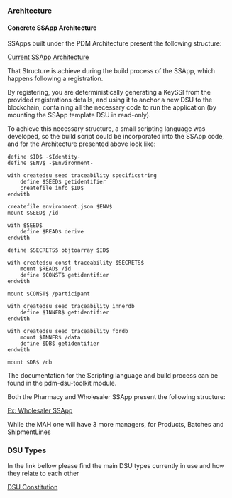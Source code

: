 ### Architecture

#### Concrete SSApp Architecture

SSApps built under the PDM Architecture present the following structure:

[Current SSApp Architecture](resources/drawings/finishedGoodsTraceabilityDSUTypes-BaseSSAppArchitecture.png)

That Structure is achieve during the build process of the SSApp, which happens following a registration.

By registering, you are deterministically generating a KeySSI from the provided registrations details, 
and using it to anchor a new DSU to the blockchain, containing all the necessary code to run the application
(by mounting the SSApp template DSU in read-only).

To achieve this necessary structure, a small scripting language was developed, 
so the build script could be incorporated into the SSApp code, and for the Architecture presented above
look like: 

```shell
define $ID$ -$Identity-
define $ENV$ -$Environment-

with createdsu seed traceability specificstring
    define $SEED$ getidentifier
    createfile info $ID$
endwith

createfile environment.json $ENV$
mount $SEED$ /id

with $SEED$
    define $READ$ derive
endwith

define $SECRETS$ objtoarray $ID$

with createdsu const traceability $SECRETS$
    mount $READ$ /id
    define $CONST$ getidentifier
endwith

mount $CONST$ /participant

with createdsu seed traceability innerdb
    define $INNER$ getidentifier
endwith

with createdsu seed traceability fordb
    mount $INNER$ /data
    define $DB$ getidentifier
endwith

mount $DB$ /db
```

The documentation for the Scripting language and build process can be found in the pdm-dsu-toolkit module.

Both the Pharmacy and Wholesaler SSApp present the following structure:

[Ex: Wholesaler SSApp](resources/drawings/finishedGoodsTraceabilityDSUTypes-WholesalerSSAppArchitecture.png)

While the MAH one will have 3 more managers, for Products, Batches and ShipmentLines

### DSU Types

In the link bellow please find the main DSU types currently in use and how they relate to each other

[DSU Constitution](resources/drawings/finishedGoodsTraceabilityDSUTypes-DSUTypes.png)





